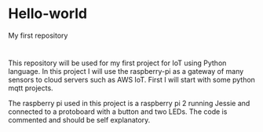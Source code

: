 # Hello-world
My first repository
#
This repository will be used for my first project for IoT using Python language.
In this project I will use the raspberry-pi as a gateway of many sensors to cloud servers such as AWS IoT.
First I will start with some python mqtt projects.

The raspberry pi used in this project is a raspberry pi 2 running Jessie  and connected to a protoboard 
with a button and two LEDs.
The code is commented and should be self explanatory.
